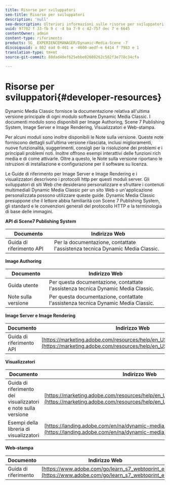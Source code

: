 ```yaml
---
title: Risorse per sviluppatori
seo-title: Risorse per sviluppatori
description: 'null'
seo-description: Ulteriori informazioni sulle risorse per sviluppatori disponibili per gli elementi multimediali dinamici.
uuid: 97702 f 33-fb 9 c -4 ba 7-9 c 42-757 dec 7 e 6645
contentOwner: admin
content-type: riferimento
products: SG_ EXPERIENCEMANAGER/Dynamic-Media-Scene -7
discoiquuid: a 802 ead 0-401 e -4600-aedf-e 6414 f 7983 e 1
translation-type: tm+mt
source-git-commit: 88dad40ef625ebbe02600262c502f3e778c34cfa

---
```



# Risorse per sviluppatori{#developer-resources}

Dynamic Media Classic fornisce la documentazione relativa all'ultima versione principale di ogni modulo software Dynamic Media Classic. I documenti modulo sono disponibili per Image Authoring, Scene 7 Publishing System, Image Server e Image Rendering, Visualizzatori e Web-stampa.

Per alcuni moduli sono inoltre disponibili le Note sulla versione. Queste note forniscono dettagli sull’ultima versione rilasciata, inclusi miglioramenti, nuove funzionalità, suggerimenti, consigli per la risoluzione dei problemi e i principali problemi noti. Inoltre offrono esempi interattivi delle funzioni rich media e di come attivarle. Oltre a questo, le Note sulla versione riportano le istruzioni di installazione e configurazione per il software su licenza.

Le Guide di riferimento per Image Server e Image Rendering e i visualizzatori descrivono i protocolli http per questi moduli server. Gli sviluppatori di siti Web che desiderano personalizzare e sfruttare i contenuti multimediali Dynamic Media Classic per un sito Web o un'applicazione personalizzata possono utilizzare queste guide. Dynamic Media Classic presuppone che il lettore abbia familiarità con Scene 7 Publishing System, gli standard e le convenzioni generali del protocollo HTTP e la terminologia di base delle immagini.


**API di Scene7 Publishing System**

| Documento | Indirizzo Web |
|--- |--- |
| Guida di riferimento API | Per la documentazione, contattate l'assistenza tecnica Dynamic Media Classic. |

**Image Authoring**

| Documento | Indirizzo Web |
|--- |--- |
| Guida utente | Per questa documentazione, contattate l'assistenza tecnica Dynamic Media Classic. |
| Note sulla versione | Per questa documentazione, contattate l'assistenza tecnica Dynamic Media Classic. |

**Image Server e Image Rendering**

| Documento | Indirizzo Web |
|--- |--- |
| Guida di riferimento API | [https://marketing.adobe.com/resources/help/en_US/s7/is_ir_api/index.html](https://marketing.adobe.com/resources/help/en_US/s7/is_ir_api/index.html) |

**Visualizzatori**

| Documento | Indirizzo Web |
|--- |--- |
| Guida di riferimento dei visualizzatori e note sulla versione | [https://marketing.adobe.com/resources/help/en_US/s7/viewers_ref/index.html](https://marketing.adobe.com/resources/help/en_US/s7/viewers_ref/index.html) |
| Esempi della libreria di visualizzatori | [https://landing.adobe.com/en/na/dynamic-media/ctir-2755/live-demos.html](https://landing.adobe.com/en/na/dynamic-media/ctir-2755/live-demos.htm) |


**Web-stampa**

| Documento | Indirizzo Web |
|--- |--- |
| Guida di riferimento | [https://www.adobe.com/go/learn_s7_webtoprint_en](https://www.adobe.com/go/learn_s7_webtoprint_en) |
